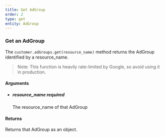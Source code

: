 ```yaml
---
title: Get AdGroup 
order: 2
type: get
entity: AdGroup 
---
```


### Get an AdGroup 

The `customer.adGroups.get(resource_name)` method returns the AdGroup identified by a resource_name. 

> Note: This function is heavily rate-limited by Google, so avoid using it in production.


#### Arguments

- 	##### resource_name _required_
	The resource_name of that AdGroup


#### Returns

Returns that AdGroup as an object.
